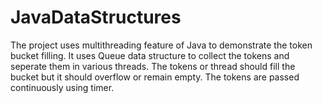 # JavaDataStructures

The project uses multithreading feature of Java to demonstrate the token bucket filling.
It uses Queue data structure to collect the tokens and seperate them in various threads. 
The tokens or thread should fill the bucket but it should overflow or remain empty. The tokens are passed continuously using timer.
